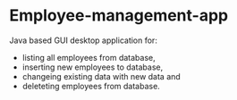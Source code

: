 # Employee-management-app


Java based GUI desktop application for:
* listing all employees from database, 
* inserting new employees to database,
* changeing existing data with new data and 
* deleteting employees from database.

